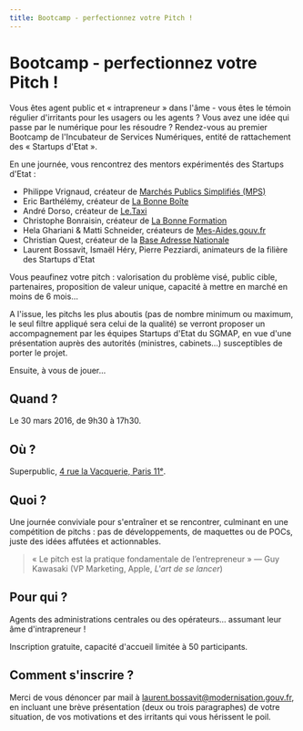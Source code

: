 ```yaml
---
title: Bootcamp - perfectionnez votre Pitch !
---
```


# Bootcamp - perfectionnez votre Pitch !

Vous êtes agent public et « intrapreneur » dans l'âme - vous êtes le témoin régulier d'irritants pour les usagers ou les agents ? Vous avez une idée qui passe par le numérique pour les résoudre ? Rendez-vous au premier Bootcamp de l'Incubateur de Services Numériques, entité de rattachement des « Startups d'Etat ».

En une journée, vous rencontrez des mentors expérimentés des Startups d'Etat :

  - Philippe Vrignaud, créateur de [Marchés Publics Simplifiés (MPS)](https://beta.gouv.fr/startup/mps.html)
  - Eric Barthélémy, créateur de [La Bonne Boîte](https://beta.gouv.fr/startup/labonneboite.html)
  - André Dorso, créateur de [Le.Taxi](https://beta.gouv.fr/startup/taxi.html)
  - Christophe Bonraisin, créateur de [La Bonne Formation](https://beta.gouv.fr/startup/labonneformation.html)
  - Hela Ghariani & Matti Schneider, créateurs de [Mes-Aides.gouv.fr](https://beta.gouv.fr/startup/mes-aides.html)
  - Christian Quest, créateur de la [Base Adresse Nationale](https://beta.gouv.fr/startup/ban.html)
  - Laurent Bossavit, Ismaël Héry, Pierre Pezziardi, animateurs de la filière des Startups d'Etat

Vous peaufinez votre pitch : valorisation du problème visé, public cible, partenaires, proposition de valeur unique, capacité à mettre en marché en moins de 6 mois…

A l'issue, les pitchs les plus aboutis (pas de nombre minimum ou maximum, le seul filtre appliqué sera celui de la qualité) se verront proposer un accompagnement par les équipes Startups d'Etat du SGMAP, en vue d'une présentation auprès des autorités (ministres, cabinets…) susceptibles de porter le projet.

Ensuite, à vous de jouer…

## Quand ?

Le 30 mars 2016, de 9h30 à 17h30.

## Où ?

Superpublic, [4 rue la Vacquerie, Paris 11ᵉ](http://adresse.data.gouv.fr/map/#14/48.8563/2.3685).

## Quoi ?

Une journée conviviale pour s'entraîner et se rencontrer, culminant en une compétition de pitchs : pas de développements, de maquettes ou de POCs, juste des idées affutées et actionnables.

> « Le pitch est la pratique fondamentale de l’entrepreneur » — Guy Kawasaki (VP Marketing, Apple, *L'art de se lancer*)

## Pour qui ?

Agents des administrations centrales ou des opérateurs… assumant leur âme d'intrapreneur !

Inscription gratuite, capacité d'accueil limitée à 50 participants.

## Comment s'inscrire ?

Merci de vous dénoncer par mail à <laurent.bossavit@modernisation.gouv.fr>, en incluant une brève présentation (deux ou trois paragraphes) de votre situation, de vos motivations et des irritants qui vous hérissent le poil.
